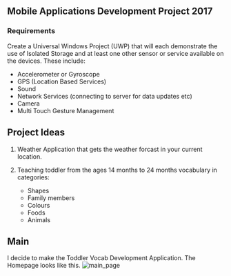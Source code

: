 Mobile Applications Development Project 2017
-----------------------------------------------------------------------------------------------------------------------------------------
### Requirements
Create a Universal Windows Project (UWP) that will each demonstrate the use of Isolated Storage
and at least one other sensor or service available on the devices. These include:
- Accelerometer or Gyroscope
- GPS (Location Based Services)
- Sound
- Network Services (connecting to server for data updates etc)
- Camera
- Multi Touch Gesture Management

Project Ideas
-----------------------------------------------------------------------------------------------------------------------------------------
1. Weather Application that gets the weather forcast in your current location. 

2. Teaching toddler from the ages 14 months to 24 months vocabulary in categories:
    - Shapes
    - Family members
    - Colours
    - Foods
    - Animals
    
Main
------------------------------------------------------------------------------------------------------------------------------------------
I decide to make the Toddler Vocab Development Application.
The Homepage looks like this.
![main_page](https://cloud.githubusercontent.com/assets/15608152/24354258/0112641c-12e9-11e7-9173-fae482ec76fc.png)
